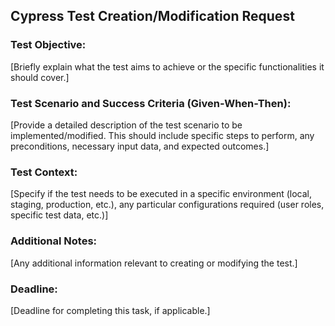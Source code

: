 ## Cypress Test Creation/Modification Request

### Test Objective:

[Briefly explain what the test aims to achieve or the specific functionalities it should cover.]

### Test Scenario and Success Criteria (Given-When-Then):

[Provide a detailed description of the test scenario to be implemented/modified. This should include specific steps to perform, any preconditions, necessary input data, and expected outcomes.]

### Test Context:

[Specify if the test needs to be executed in a specific environment (local, staging, production, etc.), any particular configurations required (user roles, specific test data, etc.)]

### Additional Notes:

[Any additional information relevant to creating or modifying the test.]

### Deadline:

[Deadline for completing this task, if applicable.]
